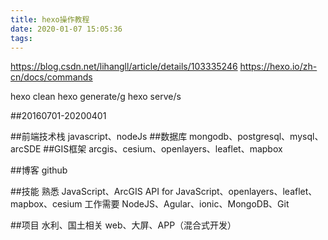 ```yaml
---
title: hexo操作教程
date: 2020-01-07 15:05:36
tags:
---
```

https://blog.csdn.net/lihangll/article/details/103335246
https://hexo.io/zh-cn/docs/commands

hexo clean
hexo generate/g
hexo serve/s

##20160701-20200401

##前端技术栈
javascript、nodeJs
##数据库
mongodb、postgresql、mysql、arcSDE
##GIS框架
arcgis、cesium、openlayers、leaflet、mapbox

##博客
github

##技能
熟悉
JavaScript、ArcGIS API for JavaScript、openlayers、leaflet、mapbox、cesium
工作需要
NodeJS、Agular、ionic、MongoDB、Git

##项目
水利、国土相关
web、大屏、APP（混合式开发）

